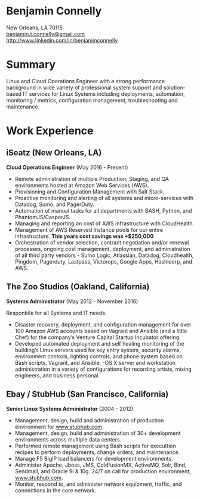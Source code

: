 # Benjamin Connelly

New Orleans, LA 70115  
benjamin.t.connelly@gmail.com  
http://www.linkedin.com/in/benjaminconnelly

# Summary

Linux and Cloud Operations Engineer with a strong performance background in wide variety of professional system support and solution-based IT services for Linux Systems including deployments, automation, monitoring / metrics, configuration management, troubleshooting and maintenance.

# Work Experience

## iSeatz (New Orleans, LA)
**Cloud Operations Engineer** (May 2016 - Present)

- Remote administration of multiple Production, Staging, and QA environments hosted at Amazon Web Services (AWS).
- Provisioning and Configuration Management with Salt Stack. 
- Proactive monitoring and alerting of all systems and micro-services with Datadog, Sumo, and PagerDuty.
- Automation of manual tasks for all departments with BASH, Python, and PhantomJS/CasperJS.
- Managing and reporting on cost of AWS infrastructure with CloudHealth.
- Management of AWS Reserved Instance pools for our entire infrastructure. **This years cost savings was +$250,000** 
- Orchestration of vendor selection, contract negotiation and/or renewal processes, ongoing cost management, deployment, and administration of all third party vendors - Sumo Logic, Atlassian, Datadog, Cloudhealth, Pingdom, Pagerduty, Lastpass, Victorops, Google Apps, Hashicorp, and AWS. 


## The Zoo Studios (Oakland, California)

**Systems Administrator** (May 2012 - November 2016)

Responbile for all Systems and IT needs. 

- Disaster recovery, deployment, and configuration management for over 100 Amazon AWS accounts based on Vagrant and Ansible (and a little Chef) for the company’s Venture Capital Startup Incubator offering.
- Developed automated deployment and self healing monitoring of the building’s Linux servers used for key entry system, security alarms, environment controls, lighting controls, and phone system based on Bash scripts, Vagrant, and Ansible.
-OS X server and workstation administration in a variety of configurations for recording artists, mixing engineers, and business personal.

## Ebay / StubHub (San Francisco, California)

**Senior Linux Systems Administrator** (2004 - 2012)

- Management, design, build and administration of production environment for www.stubhub.com.
- Management, design, build and administration of 30+ development environments across multiple data centers.
- Performed remote management using Bash scripts for executtion recipes to perform deployments, change orders, and maintenance.
- Manage F5 BigIP load balancers for development environments.
- Administer Apache, Jboss, JMS, ColdfusionMX, ActiveMQ, Solr, Bind, Sendmail, and Oracle 9i & 10g.
24/7 on call for production environment, www.stubhub.com.
- Monitor, respond to, and administer network equipment, traffic, and connections in the core network.
